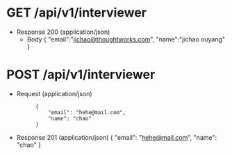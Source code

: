 # GET /api/v1/interviewer
+ Response 200 (application/json)
    + Body
          {
              "email":"jichao@thoughtworks.com",
              "name":"jichao ouyang"
          }

# POST /api/v1/interviewer
+ Request (application/json)

            {
                "email": "hehe@mail.com",
                "name": "chao"
            }
+ Response 201 (application/json)
            {
                "email": "hehe@mail.com",
                "name": "chao"
            }

